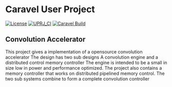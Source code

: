 # Caravel User Project

[![License](https://img.shields.io/badge/License-Apache%202.0-blue.svg)](https://opensource.org/licenses/Apache-2.0) [![UPRJ_CI](https://github.com/efabless/caravel_project_example/actions/workflows/user_project_ci.yml/badge.svg)](https://github.com/efabless/caravel_project_example/actions/workflows/user_project_ci.yml) [![Caravel Build](https://github.com/efabless/caravel_project_example/actions/workflows/caravel_build.yml/badge.svg)](https://github.com/efabless/caravel_project_example/actions/workflows/caravel_build.yml)



## Convolution Accelerator ###

This project gives a implementation of a opensource convolution accelerator
The design has two sub designs
A convolution engine and a distributed control memory controller
The engine is intended to be a small in size low in power and performance optimized. 
The project also contains a memory controller that works on distributed pipelined memory control.
The two sub systems combine to form a complete convolution controller 


